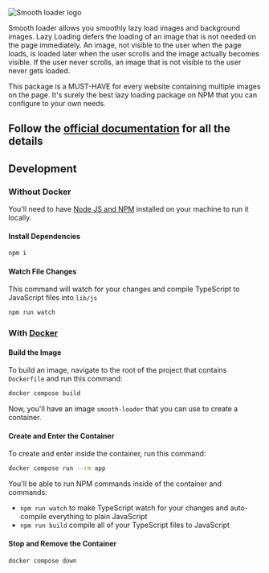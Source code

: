 ![Smooth loader logo](https://smooth-loader.github.io/images/logo.png)

Smooth loader allows you smoothly lazy load images and background images. Lazy Loading defers the loading of an image that is not needed on the page immediately. An image, not visible to the user when the page loads, is loaded later when the user scrolls and the image actually becomes visible. If the user never scrolls, an image that is not visible to the user never gets loaded.

This package is a MUST-HAVE for every website containing multiple images on the page. It's surely the best lazy loading package on NPM that you can configure to your own needs.

## Follow the [official documentation](https://smooth-loader.github.io) for all the details

## Development
### Without Docker
You'll need to have [Node JS and NPM](https://nodejs.org/en/download) installed on your machine to run it locally.

#### Install Dependencies
```bash
npm i
```

#### Watch File Changes
This command will watch for your changes and compile TypeScript to JavaScript files into `lib/js`
```bash
npm run watch
```

### With [Docker](https://www.docker.com/)
#### Build the Image
To build an image, navigate to the root of the project that contains `Dockerfile` and run this command:
```bash
docker compose build
```

Now, you'll have an image `smooth-loader` that you can use to create a container.

#### Create and Enter the Container
To create and enter inside the container, run this command:
```bash
docker compose run --rm app
```

You'll be able to run NPM commands inside of the container and commands:
- `npm run watch` to make TypeScript watch for your changes and auto-compile everything to plain JavaScript
- `npm run build` compile all of your TypeScript files to JavaScript

#### Stop and Remove the Container
```bash
docker compose down
```
